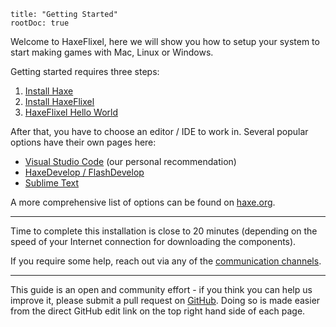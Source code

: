 ```
title: "Getting Started"
rootDoc: true
```

Welcome to HaxeFlixel, here we will show you how to setup your system to start making games with Mac, Linux or Windows.

Getting started requires three steps:

1. [Install Haxe](http://haxe.org/download)
2. [Install HaxeFlixel](/documentation/install-haxeflixel)
3. [HaxeFlixel Hello World](/documentation/hello-world-command-line)

After that, you have to choose an editor / IDE to work in. Several popular options have their own pages here:

- [Visual Studio Code](/documentation/visual-studio-cose) (our personal recommendation)
- [HaxeDevelop / FlashDevelop](/documentation/FlashDevelop)
- [Sublime Text](/documentation/sublime-text)

A more comprehensive list of options can be found on [haxe.org](https://haxe.org/documentation/introduction/editors-and-ides.html).

----

Time to complete this installation is close to 20 minutes (depending on the speed of your Internet connection for downloading the components).

If you require some help, reach out via any of the [communication channels](/documentation/community).

----

This guide is an open and community effort - if you think you can help us improve it, please submit a pull request on 
[GitHub](https://github.com/HaxeFlixel/haxeflixel.com). Doing so is made easier from the direct GitHub edit link on 
the top right hand side of each page.
